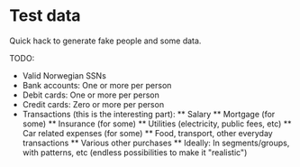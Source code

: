 # Test data

Quick hack to generate fake people and some data.

TODO:
* Valid Norwegian SSNs
* Bank accounts: One or more per person
* Debit cards: One or more per person
* Credit cards: Zero or more per person
* Transactions (this is the interesting part):
** Salary
** Mortgage (for some)
** Insurance (for some)
** Utilities (electricity, public fees, etc)
** Car related expenses (for some)
** Food, transport, other everyday transactions
** Various other purchases
** Ideally: In segments/groups, with patterns, etc (endless possibilities to make it "realistic")